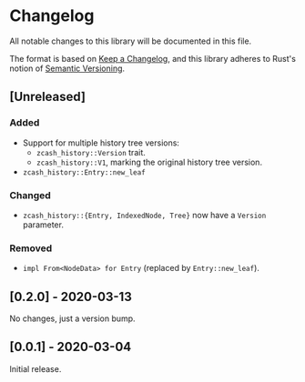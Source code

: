 # Changelog
All notable changes to this library will be documented in this file.

The format is based on [Keep a Changelog](https://keepachangelog.com/en/1.0.0/),
and this library adheres to Rust's notion of
[Semantic Versioning](https://semver.org/spec/v2.0.0.html).

## [Unreleased]
### Added
- Support for multiple history tree versions:
  - `zcash_history::Version` trait.
  - `zcash_history::V1`, marking the original history tree version.
- `zcash_history::Entry::new_leaf`

### Changed
- `zcash_history::{Entry, IndexedNode, Tree}` now have a `Version` parameter.

### Removed
- `impl From<NodeData> for Entry` (replaced by `Entry::new_leaf`).

## [0.2.0] - 2020-03-13
No changes, just a version bump.

## [0.0.1] - 2020-03-04
Initial release.

